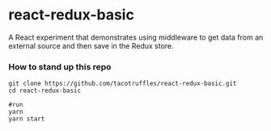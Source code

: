 # react-redux-basic

A React experiment that demonstrates using middleware to get data from an external source and then save in the Redux store.

### How to stand up this repo

```shell
git clone https://github.com/tacotruffles/react-redux-basic.git
cd react-redux-basic

#run
yarn
yarn start

```
